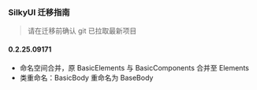 ### SilkyUI 迁移指南

> 请在迁移前确认 git 已拉取最新项目

#### 0.2.25.09171

- 命名空间合并，原 BasicElements 与 BasicComponents 合并至 Elements
- 类重命名：BasicBody 重命名为 BaseBody